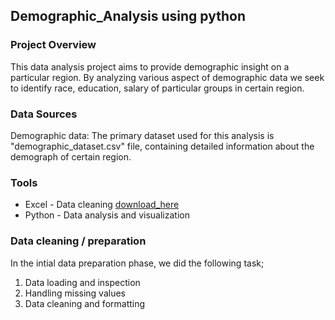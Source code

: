 ## Demographic_Analysis using python

### Project Overview

This data analysis project aims to provide demographic insight on a particular region. By analyzing various aspect of demographic data we seek to identify race, education, salary of 
particular groups in certain region.

### Data Sources
Demographic data: The primary dataset used for this analysis is "demographic_dataset.csv" file, containing detailed information about the demograph of certain region.

### Tools
-  Excel - Data cleaning  [download_here]()
-  Python - Data analysis and visualization

### Data cleaning / preparation
In the intial data preparation phase, we did the following task;
1. Data loading and inspection
2. Handling missing values
3. Data cleaning and formatting
